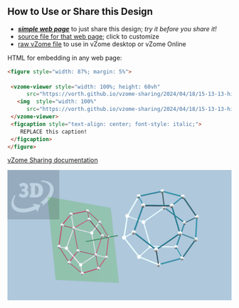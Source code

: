 
## How to Use or Share this Design

 - [***simple web page***](<https://vorth.github.io/vzome-sharing/2024/04/18/15-13-13-hidden-surface-removal/>) to just share this design; *try it before you share it!*
 - [source file for that web page](<https://github.com/vorth/vzome-sharing/edit/main/2024/04/18/15-13-13-hidden-surface-removal/index.md>); click to customize
 - [raw vZome file](<https://raw.githubusercontent.com/vorth/vzome-sharing/main/2024/04/18/15-13-13-hidden-surface-removal/hidden-surface-removal.vZome>) to use in vZome desktop or vZome Online
 
 HTML for embedding in any web page:
 ```html
<figure style="width: 87%; margin: 5%">
  
  <vzome-viewer style="width: 100%; height: 60vh" 
       src="https://vorth.github.io/vzome-sharing/2024/04/18/15-13-13-hidden-surface-removal/hidden-surface-removal.vZome" >
    <img  style="width: 100%"
       src="https://vorth.github.io/vzome-sharing/2024/04/18/15-13-13-hidden-surface-removal/hidden-surface-removal.png" >
  </vzome-viewer>
  <figcaption style="text-align: center; font-style: italic;">
     REPLACE this caption!
  </figcaption>
</figure>

 ```

[vZome Sharing documentation](https://vzome.github.io/vzome/sharing.html#how-it-works)

![Image](<hidden-surface-removal.png>)

